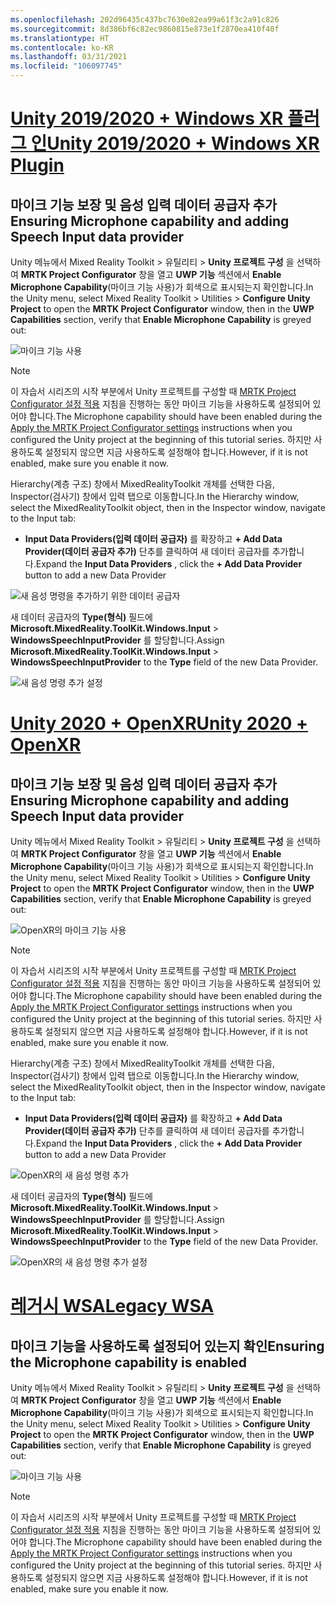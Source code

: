 ```yaml
---
ms.openlocfilehash: 202d96435c437bc7630e82ea99a61f3c2a91c826
ms.sourcegitcommit: 8d386bf6c82ec9860815e873e1f2870ea410f40f
ms.translationtype: HT
ms.contentlocale: ko-KR
ms.lasthandoff: 03/31/2021
ms.locfileid: "106097745"
---
```

# <a name="unity-20192020--windows-xr-plugin"></a>[<span data-ttu-id="33064-101">Unity 2019/2020 + Windows XR 플러그 인</span><span class="sxs-lookup"><span data-stu-id="33064-101">Unity 2019/2020 + Windows XR Plugin</span></span>](#tab/winxr)

## <a name="ensuring-microphone-capability-and-adding-speech-input-data-provider"></a><span data-ttu-id="33064-102">마이크 기능 보장 및 음성 입력 데이터 공급자 추가</span><span class="sxs-lookup"><span data-stu-id="33064-102">Ensuring Microphone capability and adding Speech Input data provider</span></span>

<span data-ttu-id="33064-103">Unity 메뉴에서 Mixed Reality Toolkit > 유틸리티 > **Unity 프로젝트 구성** 을 선택하여 **MRTK Project Configurator** 창을 열고 **UWP 기능** 섹션에서 **Enable Microphone Capability**(마이크 기능 사용)가 회색으로 표시되는지 확인합니다.</span><span class="sxs-lookup"><span data-stu-id="33064-103">In the Unity menu, select Mixed Reality Toolkit > Utilities > **Configure Unity Project** to open the **MRTK Project Configurator** window, then in the **UWP Capabilities** section, verify that **Enable Microphone Capability** is greyed out:</span></span>

![마이크 기능 사용](../images/mr-learning-base/base-09-section1-step1-1.png)

> [!NOTE]
> <span data-ttu-id="33064-105">이 자습서 시리즈의 시작 부분에서 Unity 프로젝트를 구성할 때 [MRTK Project Configurator 설정 적용](../mr-learning-base-02.md#configuring-the-unity-project) 지침을 진행하는 동안 마이크 기능을 사용하도록 설정되어 있어야 합니다.</span><span class="sxs-lookup"><span data-stu-id="33064-105">The Microphone capability should have been enabled during the [Apply the MRTK Project Configurator settings](../mr-learning-base-02.md#configuring-the-unity-project) instructions when you configured the Unity project at the beginning of this tutorial series.</span></span> <span data-ttu-id="33064-106">하지만 사용하도록 설정되지 않으면 지금 사용하도록 설정해야 합니다.</span><span class="sxs-lookup"><span data-stu-id="33064-106">However, if it is not enabled, make sure you enable it now.</span></span>

<span data-ttu-id="33064-107">Hierarchy(계층 구조) 창에서 MixedRealityToolkit 개체를 선택한 다음, Inspector(검사기) 창에서 입력 탭으로 이동합니다.</span><span class="sxs-lookup"><span data-stu-id="33064-107">In the Hierarchy window, select the MixedRealityToolkit object, then in the Inspector window, navigate to the Input tab:</span></span>

* <span data-ttu-id="33064-108">**Input Data Providers(입력 데이터 공급자)** 를 확장하고 **+ Add Data Provider(데이터 공급자 추가)** 단추를 클릭하여 새 데이터 공급자를 추가합니다.</span><span class="sxs-lookup"><span data-stu-id="33064-108">Expand the **Input Data Providers** , click the **+ Add Data Provider** button to add a new Data Provider</span></span>

![새 음성 명령을 추가하기 위한 데이터 공급자](../images/mr-learning-base/base-09-section1-step1-2.png)

<span data-ttu-id="33064-110">새 데이터 공급자의 **Type(형식)** 필드에 **Microsoft.MixedReality.ToolKit.Windows.Input** > **WindowsSpeechInputProvider** 를 할당합니다.</span><span class="sxs-lookup"><span data-stu-id="33064-110">Assign **Microsoft.MixedReality.ToolKit.Windows.Input** > **WindowsSpeechInputProvider** to the **Type** field of the new Data Provider.</span></span>

![새 음성 명령 추가 설정](../images/mr-learning-base/base-09-section1-step1-3.png)

# <a name="unity-2020--openxr"></a>[<span data-ttu-id="33064-112">Unity 2020 + OpenXR</span><span class="sxs-lookup"><span data-stu-id="33064-112">Unity 2020 + OpenXR</span></span>](#tab/openxr)

## <a name="ensuring-microphone-capability-and-adding-speech-input-data-provider"></a><span data-ttu-id="33064-113">마이크 기능 보장 및 음성 입력 데이터 공급자 추가</span><span class="sxs-lookup"><span data-stu-id="33064-113">Ensuring Microphone capability and adding Speech Input data provider</span></span>

<span data-ttu-id="33064-114">Unity 메뉴에서 Mixed Reality Toolkit > 유틸리티 > **Unity 프로젝트 구성** 을 선택하여 **MRTK Project Configurator** 창을 열고 **UWP 기능** 섹션에서 **Enable Microphone Capability**(마이크 기능 사용)가 회색으로 표시되는지 확인합니다.</span><span class="sxs-lookup"><span data-stu-id="33064-114">In the Unity menu, select Mixed Reality Toolkit > Utilities > **Configure Unity Project** to open the **MRTK Project Configurator** window, then in the **UWP Capabilities** section, verify that **Enable Microphone Capability** is greyed out:</span></span>

![OpenXR의 마이크 기능 사용](../images/mr-learning-base/base-09-section1-step1-1.png)

> [!NOTE]
> <span data-ttu-id="33064-116">이 자습서 시리즈의 시작 부분에서 Unity 프로젝트를 구성할 때 [MRTK Project Configurator 설정 적용](../mr-learning-base-02.md#configuring-the-unity-project) 지침을 진행하는 동안 마이크 기능을 사용하도록 설정되어 있어야 합니다.</span><span class="sxs-lookup"><span data-stu-id="33064-116">The Microphone capability should have been enabled during the [Apply the MRTK Project Configurator settings](../mr-learning-base-02.md#configuring-the-unity-project) instructions when you configured the Unity project at the beginning of this tutorial series.</span></span> <span data-ttu-id="33064-117">하지만 사용하도록 설정되지 않으면 지금 사용하도록 설정해야 합니다.</span><span class="sxs-lookup"><span data-stu-id="33064-117">However, if it is not enabled, make sure you enable it now.</span></span>

<span data-ttu-id="33064-118">Hierarchy(계층 구조) 창에서 MixedRealityToolkit 개체를 선택한 다음, Inspector(검사기) 창에서 입력 탭으로 이동합니다.</span><span class="sxs-lookup"><span data-stu-id="33064-118">In the Hierarchy window, select the MixedRealityToolkit object, then in the Inspector window, navigate to the Input tab:</span></span>

* <span data-ttu-id="33064-119">**Input Data Providers(입력 데이터 공급자)** 를 확장하고 **+ Add Data Provider(데이터 공급자 추가)** 단추를 클릭하여 새 데이터 공급자를 추가합니다.</span><span class="sxs-lookup"><span data-stu-id="33064-119">Expand the **Input Data Providers** , click the **+ Add Data Provider** button to add a new Data Provider</span></span>

![OpenXR의 새 음성 명령 추가](../images/mr-learning-base/base-09-section1-step1-2.png)

<span data-ttu-id="33064-121">새 데이터 공급자의 **Type(형식)** 필드에 **Microsoft.MixedReality.ToolKit.Windows.Input** > **WindowsSpeechInputProvider** 를 할당합니다.</span><span class="sxs-lookup"><span data-stu-id="33064-121">Assign **Microsoft.MixedReality.ToolKit.Windows.Input** > **WindowsSpeechInputProvider** to the **Type** field of the new Data Provider.</span></span>

![OpenXR의 새 음성 명령 추가 설정](../images/mr-learning-base/base-09-section1-step1-3.png)

# <a name="legacy-wsa"></a>[<span data-ttu-id="33064-123">레거시 WSA</span><span class="sxs-lookup"><span data-stu-id="33064-123">Legacy WSA</span></span>](#tab/wsa)

## <a name="ensuring-the-microphone-capability-is-enabled"></a><span data-ttu-id="33064-124">마이크 기능을 사용하도록 설정되어 있는지 확인</span><span class="sxs-lookup"><span data-stu-id="33064-124">Ensuring the Microphone capability is enabled</span></span>

<span data-ttu-id="33064-125">Unity 메뉴에서 Mixed Reality Toolkit > 유틸리티 > **Unity 프로젝트 구성** 을 선택하여 **MRTK Project Configurator** 창을 열고 **UWP 기능** 섹션에서 **Enable Microphone Capability**(마이크 기능 사용)가 회색으로 표시되는지 확인합니다.</span><span class="sxs-lookup"><span data-stu-id="33064-125">In the Unity menu, select Mixed Reality Toolkit > Utilities > **Configure Unity Project** to open the **MRTK Project Configurator** window, then in the **UWP Capabilities** section, verify that **Enable Microphone Capability** is greyed out:</span></span>

![마이크 기능 사용](../images/mr-learning-base/base-09-section1-step1-1.png)

> [!NOTE]
> <span data-ttu-id="33064-127">이 자습서 시리즈의 시작 부분에서 Unity 프로젝트를 구성할 때 [MRTK Project Configurator 설정 적용](../mr-learning-base-02.md#creating-the-scene-and-configuring-mrtk) 지침을 진행하는 동안 마이크 기능을 사용하도록 설정되어 있어야 합니다.</span><span class="sxs-lookup"><span data-stu-id="33064-127">The Microphone capability should have been enabled during the [Apply the MRTK Project Configurator settings](../mr-learning-base-02.md#creating-the-scene-and-configuring-mrtk) instructions when you configured the Unity project at the beginning of this tutorial series.</span></span> <span data-ttu-id="33064-128">하지만 사용하도록 설정되지 않으면 지금 사용하도록 설정해야 합니다.</span><span class="sxs-lookup"><span data-stu-id="33064-128">However, if it is not enabled, make sure you enable it now.</span></span>
